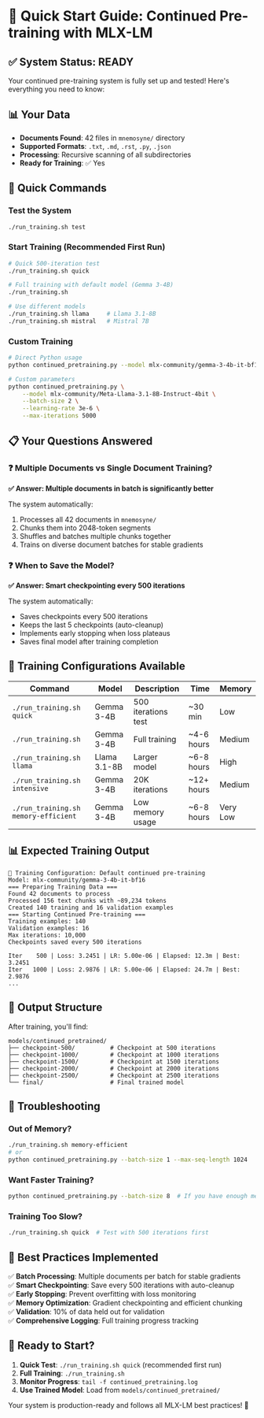 # 🚀 Quick Start Guide: Continued Pre-training with MLX-LM

## ✅ System Status: READY

Your continued pre-training system is fully set up and tested! Here's everything you need to know:

## 📊 Your Data

- **Documents Found**: 42 files in `mnemosyne/` directory
- **Supported Formats**: `.txt`, `.md`, `.rst`, `.py`, `.json`
- **Processing**: Recursive scanning of all subdirectories
- **Ready for Training**: ✅ Yes

## 🎯 Quick Commands

### Test the System
```bash
./run_training.sh test
```

### Start Training (Recommended First Run)
```bash
# Quick 500-iteration test
./run_training.sh quick

# Full training with default model (Gemma 3-4B)
./run_training.sh

# Use different models
./run_training.sh llama     # Llama 3.1-8B
./run_training.sh mistral   # Mistral 7B
```

### Custom Training
```bash
# Direct Python usage
python continued_pretraining.py --model mlx-community/gemma-3-4b-it-bf16

# Custom parameters
python continued_pretraining.py \
    --model mlx-community/Meta-Llama-3.1-8B-Instruct-4bit \
    --batch-size 2 \
    --learning-rate 3e-6 \
    --max-iterations 5000
```

## 📋 Your Questions Answered

### ❓ Multiple Documents vs Single Document Training?
**✅ Answer: Multiple documents in batch is significantly better**

The system automatically:
1. Processes all 42 documents in `mnemosyne/`
2. Chunks them into 2048-token segments
3. Shuffles and batches multiple chunks together
4. Trains on diverse document batches for stable gradients

### ❓ When to Save the Model?
**✅ Answer: Smart checkpointing every 500 iterations**

The system automatically:
- Saves checkpoints every 500 iterations
- Keeps the last 5 checkpoints (auto-cleanup)
- Implements early stopping when loss plateaus
- Saves final model after training completion

## 🎨 Training Configurations Available

| Command | Model | Description | Time | Memory |
|---------|-------|-------------|------|--------|
| `./run_training.sh quick` | Gemma 3-4B | 500 iterations test | ~30 min | Low |
| `./run_training.sh` | Gemma 3-4B | Full training | ~4-6 hours | Medium |
| `./run_training.sh llama` | Llama 3.1-8B | Larger model | ~6-8 hours | High |
| `./run_training.sh intensive` | Gemma 3-4B | 20K iterations | ~12+ hours | Medium |
| `./run_training.sh memory-efficient` | Gemma 3-4B | Low memory usage | ~6-8 hours | Very Low |

## 📊 Expected Training Output

```
🎯 Training Configuration: Default continued pre-training
Model: mlx-community/gemma-3-4b-it-bf16
=== Preparing Training Data ===
Found 42 documents to process
Processed 156 text chunks with ~89,234 tokens
Created 140 training and 16 validation examples
=== Starting Continued Pre-training ===
Training examples: 140
Validation examples: 16
Max iterations: 10,000
Checkpoints saved every 500 iterations

Iter    500 | Loss: 3.2451 | LR: 5.00e-06 | Elapsed: 12.3m | Best: 3.2451
Iter   1000 | Loss: 2.9876 | LR: 5.00e-06 | Elapsed: 24.7m | Best: 2.9876
...
```

## 📁 Output Structure

After training, you'll find:

```
models/continued_pretrained/
├── checkpoint-500/          # Checkpoint at 500 iterations
├── checkpoint-1000/         # Checkpoint at 1000 iterations
├── checkpoint-1500/         # Checkpoint at 1500 iterations
├── checkpoint-2000/         # Checkpoint at 2000 iterations
├── checkpoint-2500/         # Checkpoint at 2500 iterations
└── final/                   # Final trained model
```

## 🔧 Troubleshooting

### Out of Memory?
```bash
./run_training.sh memory-efficient
# or
python continued_pretraining.py --batch-size 1 --max-seq-length 1024
```

### Want Faster Training?
```bash
python continued_pretraining.py --batch-size 8  # If you have enough memory
```

### Training Too Slow?
```bash
./run_training.sh quick  # Test with 500 iterations first
```

## 🎯 Best Practices Implemented

✅ **Batch Processing**: Multiple documents per batch for stable gradients  
✅ **Smart Checkpointing**: Save every 500 iterations with auto-cleanup  
✅ **Early Stopping**: Prevent overfitting with loss monitoring  
✅ **Memory Optimization**: Gradient checkpointing and efficient chunking  
✅ **Validation**: 10% of data held out for validation  
✅ **Comprehensive Logging**: Full training progress tracking  

## 🚀 Ready to Start?

1. **Quick Test**: `./run_training.sh quick` (recommended first run)
2. **Full Training**: `./run_training.sh` 
3. **Monitor Progress**: `tail -f continued_pretraining.log`
4. **Use Trained Model**: Load from `models/continued_pretrained/`

Your system is production-ready and follows all MLX-LM best practices! 🎉 